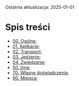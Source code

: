 Ostatnia aktualizacja: 2025-01-01

# Spis treści

- [00. Ogólne](00-general.md);
- [01. Aplikacje](01-apps.md);
- [02. Transport](02-transport.md);
- [03. Jedzenie](03-food.md);
- [04. Zwiedzanie](04-sightseeing.md);
- [50. Inne](50-others.md);
- [70. Własne doświadczenia](70-experiences.md);
- [90. Miejsca](90-places.md);
